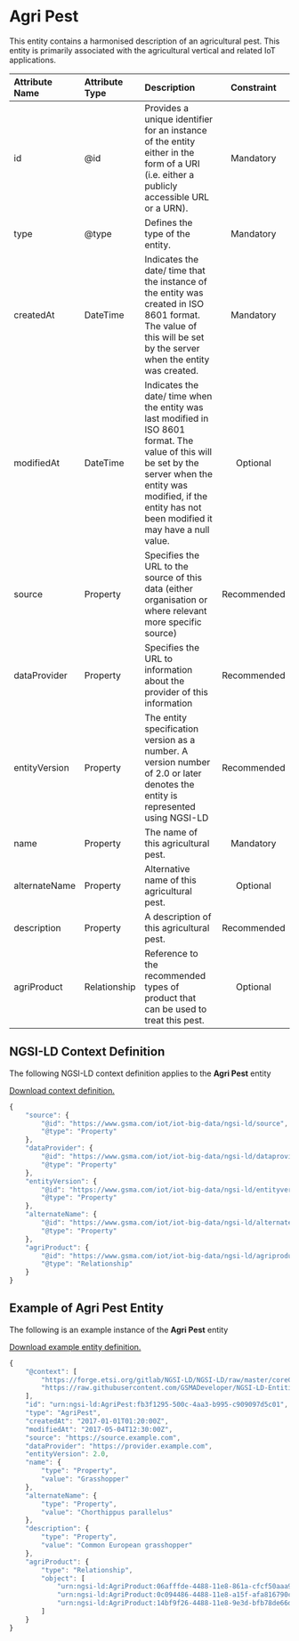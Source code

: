 # Agri Pest
This entity contains a harmonised description of an agricultural pest. This entity is primarily associated with the agricultural vertical and related IoT applications.

| Attribute Name | Attribute Type | Description | Constraint |
|:--- |:--- |:--- |:---:|
| id | @id | Provides a unique identifier for an instance of the entity either in the form of a URI (i.e. either a publicly accessible URL or a URN). | Mandatory |
| type | @type | Defines the type of the entity. | Mandatory |
| createdAt | DateTime | Indicates the date/ time that the instance of the entity was created in ISO 8601 format. The value of this will be set by the server when the entity was created. | Mandatory |
| modifiedAt | DateTime | Indicates the date/ time when the entity was last modified in ISO 8601 format. The value of this will be set by the server when the entity was modified, if the entity has not been modified it may have a null value. | Optional |
| source | Property | Specifies the URL to the source of this data (either organisation or where relevant more specific source) | Recommended |
| dataProvider | Property | Specifies the URL to information about the provider of this information | Recommended |
| entityVersion | Property | The entity specification version as a number. A version number of 2.0 or later denotes the entity is represented using NGSI-LD | Recommended |
| name | Property | The name of this agricultural pest. | Mandatory |
| alternateName | Property | Alternative name of this agricultural pest. | Optional |
| description | Property | A description of this agricultural pest. | Recommended |
| agriProduct | Relationship | Reference to the recommended types of product that can be used to treat this pest. | Optional |

## NGSI-LD Context Definition
The following NGSI-LD context definition applies to the **Agri Pest** entity

[Download context definition.](../examples/Agri-Pest-context.jsonld)

```JavaScript
{
    "source": {
        "@id": "https://www.gsma.com/iot/iot-big-data/ngsi-ld/source",
        "@type": "Property"
    },
    "dataProvider": {
        "@id": "https://www.gsma.com/iot/iot-big-data/ngsi-ld/dataprovider",
        "@type": "Property"
    },
    "entityVersion": {
        "@id": "https://www.gsma.com/iot/iot-big-data/ngsi-ld/entityversion",
        "@type": "Property"
    },
    "alternateName": {
        "@id": "https://www.gsma.com/iot/iot-big-data/ngsi-ld/alternatename",
        "@type": "Property"
    },
    "agriProduct": {
        "@id": "https://www.gsma.com/iot/iot-big-data/ngsi-ld/agriproduct",
        "@type": "Relationship"
    }
}
```
## Example of Agri Pest Entity
The following is an example instance of the **Agri Pest** entity

[Download example entity definition.](../examples/Agri-Pest.jsonld)

```JavaScript
{
    "@context": [
        "https://forge.etsi.org/gitlab/NGSI-LD/NGSI-LD/raw/master/coreContext/ngsi-ld-core-context.json",
        "https://raw.githubusercontent.com/GSMADeveloper/NGSI-LD-Entities/master/examples/Agri-Pest-context.jsonld"
    ],
    "id": "urn:ngsi-ld:AgriPest:fb3f1295-500c-4aa3-b995-c909097d5c01",
    "type": "AgriPest",
    "createdAt": "2017-01-01T01:20:00Z",
    "modifiedAt": "2017-05-04T12:30:00Z",
    "source": "https://source.example.com",
    "dataProvider": "https://provider.example.com",
    "entityVersion": 2.0,
    "name": {
        "type": "Property",
        "value": "Grasshopper"
    },
    "alternateName": {
        "type": "Property",
        "value": "Chorthippus parallelus"
    },
    "description": {
        "type": "Property",
        "value": "Common European grasshopper"
    },
    "agriProduct": {
        "type": "Relationship",
        "object": [
            "urn:ngsi-ld:AgriProduct:06afffde-4488-11e8-861a-cfcf50aaa9cc",
            "urn:ngsi-ld:AgriProduct:0c094486-4488-11e8-a15f-afa816790c64",
            "urn:ngsi-ld:AgriProduct:14bf9f26-4488-11e8-9e3d-bfb78de66dd3"
        ]
    }
}
```
